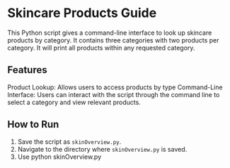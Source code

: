 # Skincare Products Guide

This Python script gives a command-line interface to look up skincare products by category. 
It contains three categories with two products per category. It will print all products within any requested category.

## Features
Product Lookup: Allows users to access products by type
Command-Line Interface: Users can interact with the script through the command line to select a category and view relevant products.

## How to Run

1. Save the script as `skinOverview.py`.
2. Navigate to the directory where `skinOverview.py` is saved.
3. Use python skinOverview.py
